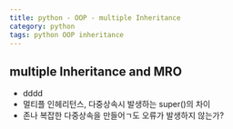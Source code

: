 ```yaml
---
title: python - OOP - multiple Inheritance
category: python
tags: python OOP inheritance
---
```


## multiple Inheritance and MRO

- dddd
- 멀티플 인헤리턴스, 다중상속시 발생하는 super()의 차이 
- 존나 복잡한 다중상속을 만들어ㄱ도 오류가 발생하지 않는가?

```python
```